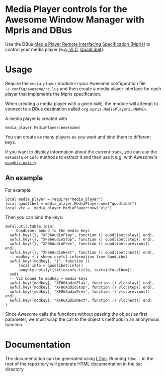 # Media Player controls for the Awesome Window Manager with Mpris and DBus

Use the DBus
[Media Player Remote Interfacing Specification (Mpris)](https://specifications.freedesktop.org/mpris-spec/2.2/)
to control your media player (e.g.[ VLC](https://www.videolan.org/),
[QuodLibet](https://quodlibet.readthedocs.io/)).


# Usage

Require the `media_player` module in your Awesome configuration file
`~/.config/awesome/rc.lua` and then create a media player interface
for each player that implements the Mpris specification.

When creating a media player with a given `NAME`, the module will
attempt to connect to a DBus destination called `org.mpris.MediaPlayer2.<NAME>`.

A media player is created with

    media_player.MediaPlayer:new(name)

You can create as many players as you want and bind them to different keys.

If you want to display information about the current track, you can use the
`metadata` or `info` methods to extract it and then use it e.g. with Awesome's
[`naughty.notify`](https://awesomewm.org/doc/api/modules/naughty.html#notify).

## An example

For example:

    local media_player = require("media_player")
    local quodlibet = media_player.MediaPlayer:new("quodlibet")
    local vlc =  media_player.MediaPlayer:new("vlc")

Then you can bind the keys:

    awful.util.table.join(
      -- QuodLibet bound to the media keys
      awful.key({}, "XF86AudioPlay", function () quodlibet:play() end),
      awful.key({}, "XF86AudioStop", function () quodlibet:stop() end),
      awful.key({}, "XF86AudioPrev", function () quodlibet:previous() end),
      awful.key({}, "XF86AudioNext", function () quodlibet:next() end),
      -- modkey + i shows useful information from QuodLibet
      awful.key({modkey}, "i", function ()
          local info = quodlibet:info()
          naughty.notify({title=info.title, text=info.album})
      end)
      -- VLC bound to modkey + media keys
      awful.key({modkey}, "XF86AudioPlay", function () vlc:play() end),
      awful.key({modkey}, "XF86AudioStop", function () vlc:stop() end),
      awful.key({modkey}, "XF86AudioPrev", function () vlc:previous() end),
      awful.key({modkey}, "XF86AudioNext", function () vlc:next() end)
    )

Since Awesome calls the functions without passing the object as first parameter,
we must wrap the call to the object's methods in an anonymous function.

# Documentation

The documentation can be generated using [LDoc](http://stevedonovan.github.io/ldoc/).
Running `ldoc .` in the root of the repository will generate HTML documentation
in the `doc` directory.
